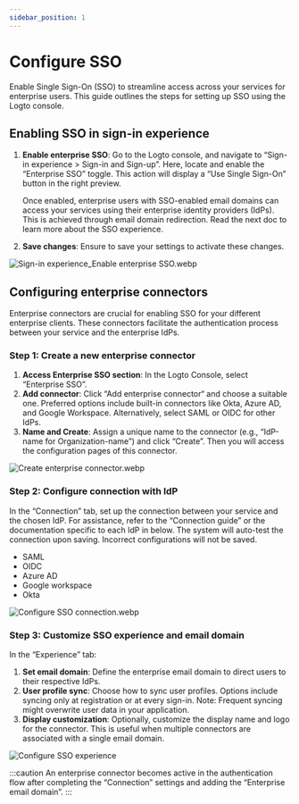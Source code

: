 ```yaml
---
sidebar_position: 1
---
```


<head>
  <link rel="canonical" href="https://docs.logto.io/end-user-flows/enterprise-sso/sp-initiated-sso/#set-up-sp-initiated-sso" />
</head>

# Configure SSO

Enable Single Sign-On (SSO) to streamline access across your services for enterprise users. This guide outlines the steps for setting up SSO using the Logto console.

## Enabling SSO in sign-in experience

1. **Enable enterprise SSO**: Go to the Logto console, and navigate to “Sign-in experience > Sign-in and Sign-up”. Here, locate and enable the “Enterprise SSO” toggle. This action will display a “Use Single Sign-On” button in the right preview.

   Once enabled, enterprise users with SSO-enabled email domains can access your services using their enterprise identity providers (IdPs). This is achieved through email domain redirection. Read the next doc to learn more about the SSO experience.

2. **Save changes**: Ensure to save your settings to activate these changes.

![Sign-in experience_Enable enterprise SSO.webp](../assets/sie-enable-enterprise-sso.webp)

## Configuring enterprise connectors

Enterprise connectors are crucial for enabling SSO for your different enterprise clients. These connectors facilitate the authentication process between your service and the enterprise IdPs.

### Step 1: Create a new enterprise connector

1. **Access Enterprise SSO section**: In the Logto Console, select “Enterprise SSO”.
2. **Add connector**: Click “Add enterprise connector“ and choose a suitable one. Preferred options include built-in connectors like Okta, Azure AD, and Google Workspace. Alternatively, select SAML or OIDC for other IdPs.
3. **Name and Create**: Assign a unique name to the connector (e.g., “IdP-name for Organization-name”) and click “Create”. Then you will access the configuration pages of this connector.

![Create enterprise connector.webp](../assets/create-enterprise-connector.webp)

### Step 2: Configure connection with IdP

In the “Connection” tab, set up the connection between your service and the chosen IdP. For assistance, refer to the “Connection guide” or the documentation specific to each IdP in below. The system will auto-test the connection upon saving. Incorrect configurations will not be saved.

- SAML
- OIDC
- Azure AD
- Google workspace
- Okta

![Configure SSO connection.webp](../assets/configure-sso-connection.webp)

### Step 3: Customize SSO experience and email domain

In the “Experience” tab:

1. **Set email domain**: Define the enterprise email domain to direct users to their respective IdPs.
2. **User profile sync**: Choose how to sync user profiles. Options include syncing only at registration or at every sign-in. Note: Frequent syncing might overwrite user data in your application.
3. **Display customization**: Optionally, customize the display name and logo for the connector. This is useful when multiple connectors are associated with a single email domain.

![Configure SSO experience](../assets/configure-sso-experience.webp)

:::caution
An enterprise connector becomes active in the authentication flow after completing the “Connection” settings and adding the “Enterprise email domain”.
:::
